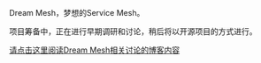 Dream Mesh，梦想的Service Mesh。

项目筹备中，正在进行早期调研和讨论，稍后将以开源项目的方式进行。

[请点击这里阅读Dream Mesh相关讨论的博客内容](https://skyao.io/post/)

